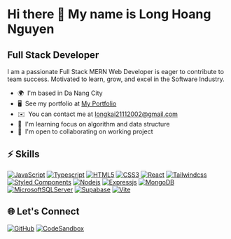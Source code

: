 Hi there 👋 My name is Long Hoang Nguyen
==================================================================================================================================

Full Stack Developer
--------------------

I am a passionate Full Stack MERN Web Developer is eager to contribute to team success. Motivated to learn, grow, and excel in the Software Industry.

*   🌍  I'm based in Da Nang City
*   🖥️  See my portfolio at [My Portfolio](https://my-portfolio-long-hoang.netlify.app/)
*   ✉️  You can contact me at [longkai21112002@gmail.com](mailto:longkai21112002@gmail.com)
*   🧠  I'm learning focus on algorithm and data structure
*   🤝  I'm open to collaborating on working project
  
## ⚡ Skills 

[![JavaScript](https://img.shields.io/badge/-JavaScript-%23F7DF1C?style=for-the-badge&logo=javascript&logoColor=000000&labelColor=%23F7DF1C&color=%23FFCE5A)](#)
[![Typescript](https://img.shields.io/badge/-Typescript-%231572B6?style=for-the-badge&logo=typescript&logoColor=000000)](#)
[![HTML5](https://img.shields.io/badge/-HTML5-%23E44D27?style=for-the-badge&logo=html5&logoColor=ffffff)](#)
[![CSS3](https://img.shields.io/badge/-CSS3-%231572B6?style=for-the-badge&logo=css3)](#)
[![React](https://img.shields.io/badge/-React-61DAFB?style=for-the-badge&logo=react&logoColor=ffffff)](#)
[![Tailwindcss](https://img.shields.io/badge/Tailwind_CSS-38B2AC?style=for-the-badge&logo=tailwind-css&logoColor=ffffff)](#)
[![Styled Components](https://img.shields.io/badge/styled--components-DB7093?style=for-the-badge&logo=styled-components&logoColor=white)](#)
[![Nodejs](https://img.shields.io/badge/-Nodejs-339933?style=for-the-badge&logo=Node.js&logoColor=ffffff)](#)
[![Expressjs](https://img.shields.io/badge/Express.js-404D59?style=for-the-badge&express&logoColor=ffffff)](#)
[![MongoDB](https://img.shields.io/badge/MongoDB-4EA94B?style=for-the-badge&logo=mongodb&logoColor=white)](#)
[![MicrosoftSQLServer](https://img.shields.io/badge/Microsoft%20SQL%20Server-CC2927?style=for-the-badge&logo=microsoft%20sql%20server&logoColor=white)](#)
[![Supabase](https://img.shields.io/badge/Supabase-3FCF8E?style=for-the-badge&logo=supabase&logoColor=fff)](#)
[![Vite](https://img.shields.io/badge/Vite-646CFF?style=for-the-badge&logo=vite&logoColor=fff)](#)
                    
## 🌐 Let's Connect

[![GitHub](https://img.shields.io/badge/GitHub-121013?style=for-the-badge&logo=github)](https://github.com/BCIamLong)
[![CodeSandbox](https://img.shields.io/badge/CodeSandbox-111827?style=for-the-badge&logo=codesandbox&logoColor=f9fafb&color=262626)](https://codesandbox.io/u/hoalanh21112002)
                  

